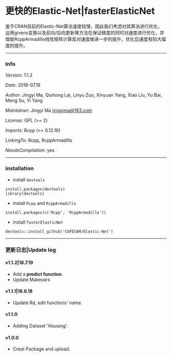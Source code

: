 # 更快的Elastic-Net|fasterElasticNet

鉴于CRAN目前的Elastic-Net算法速度较慢，因此我们考虑对其算法进行优化，运用givens变换以及前向/后向更新等方法在保证精度的同时对速度进行优化，并借助RcppArmadillo线性矩阵计算库对速度做进一步的提升，优化后速度有较大幅度的提升。

***
### Info
*Version*: 1.1.2

*Date*: 2018-07.19

*Author*: Jingyi Ma, Qiuhong Lai, Linyu Zuo, Xinyuan Yang, Xiao Liu, Yu Bai, Meng Su, Yi Yang

*Maintainer*: Jingyi Ma <jingyima@163.com>

*License*: GPL (>= 2)

*Imports*: Rcpp (>= 0.12.16)

*LinkingTo*: Rcpp, RcppArmadillo

*NeedsCompilation*: yes

***

### installation
- install `devtools`
```
install.packages(devtools)
library(devtools)
```
- install `Rcpp` and `RcppArmadillo`
```
install.packages(c('Rcpp', 'RcppArmadillo'))
```
- install `fasterElasticNet`
```
devtools::install_github('CUFESAM/Elastic-Net')
```

***

### 更新日志|Update log
#### v1.1.2|18.7.19
- Add a **predict function**.
- Update Makevars

#### v1.1.1|18.6.18
- Update Rd, edit functions' name.

#### v1.1.0
- Adding Dataset 'Housing'.

#### v1.0.0
- Creat Package and upload.

